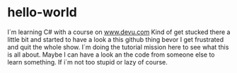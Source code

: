 # hello-world
I´m learning C# with a course on www.devu.com
Kind of get stucked there a little bit and started to have a look a this github thing bevor I get frustrated and quit the whole show.
I´m doing the tutorial mission here to see what this is all about. Maybe I can have a look an the code from someone else to learn something. If i´m not too stupid or lazy of course.
